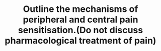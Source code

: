 ---
title: "Outline the mechanisms of peripheral and central pain sensitisation.(Do not discuss pharmacological treatment of pain)"
entityType: SAQ
exam: PEX
college: ANZCA
year: 2025
sitting: A
question: 05
---